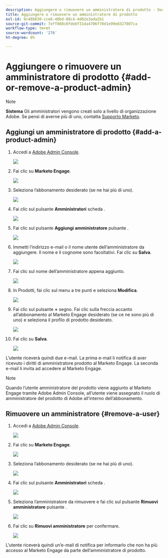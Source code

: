 ```yaml
---
description: Aggiungere o rimuovere un amministratore di prodotto - Documenti Marketo - Documentazione del prodotto
title: Aggiungere o rimuovere un amministratore di prodotto
exl-id: 9c48b830-cce6-48bd-88c4-4d02e3ada2b1
source-git-commit: 7eff888c0fdebf31da4706f70d1e99e8327807ca
workflow-type: tm+mt
source-wordcount: '276'
ht-degree: 0%

---
```


# Aggiungere o rimuovere un amministratore di prodotto {#add-or-remove-a-product-admin}

>[!NOTE]
>
>**Sistema** Gli amministratori vengono creati solo a livello di organizzazione Adobe. Se pensi di averne più di uno, contatta [Supporto Marketo](https://nation.marketo.com/t5/support/ct-p/Support).

## Aggiungi un amministratore di prodotto {#add-a-product-admin}

1. Accedi a [Adobe Admin Console](https://adminconsole.adobe.com/).

   ![](assets/add-or-remove-a-product-admin-1.png)

1. Fai clic su **Marketo Engage**.

   ![](assets/add-or-remove-a-product-admin-2.png)

1. Seleziona l’abbonamento desiderato (se ne hai più di uno).

   ![](assets/add-or-remove-a-product-admin-3.png)

1. Fai clic sul pulsante **Amministratori** scheda .

   ![](assets/add-or-remove-a-product-admin-4.png)

1. Fai clic sul pulsante **Aggiungi amministratore** pulsante .

   ![](assets/add-or-remove-a-product-admin-5.png)

1. Immetti l’indirizzo e-mail o il nome utente dell’amministratore da aggiungere. Il nome e il cognome sono facoltativi. Fai clic su **Salva**.

   ![](assets/add-or-remove-a-product-admin-6.png)

1. Fai clic sul nome dell’amministratore appena aggiunto.

   ![](assets/add-or-remove-a-product-admin-7.png)

1. In Prodotti, fai clic sul menu a tre punti e seleziona **Modifica**.

   ![](assets/add-or-remove-a-product-admin-8.png)

1. Fai clic sul pulsante **+** segno. Fai clic sulla freccia accanto all’abbonamento al Marketo Engage desiderato (se ce ne sono più di uno) e seleziona il profilo di prodotto desiderato.

   ![](assets/add-or-remove-a-product-admin-9.png)

1. Fai clic su **Salva**.

   ![](assets/add-or-remove-a-product-admin-10.png)

L’utente riceverà quindi due e-mail. La prima e-mail li notifica di aver ricevuto i diritti di amministratore prodotto al Marketo Engage. La seconda e-mail li invita ad accedere al Marketo Engage.

>[!NOTE]
>
>Quando l’utente amministratore del prodotto viene aggiunto al Marketo Engage tramite Adobe Admin Console, all’utente viene assegnato il ruolo di amministratore del prodotto di Adobe all’interno dell’abbonamento.

## Rimuovere un amministratore {#remove-a-user}

1. Accedi a [Adobe Admin Console](https://adminconsole.adobe.com/).

   ![](assets/add-or-remove-a-product-admin-11.png)

1. Fai clic su **Marketo Engage**.

   ![](assets/add-or-remove-a-product-admin-12.png)

1. Seleziona l’abbonamento desiderato (se ne hai più di uno).

   ![](assets/add-or-remove-a-product-admin-13.png)

1. Fai clic sul pulsante **Amministratori** scheda .

   ![](assets/add-or-remove-a-product-admin-14.png)

1. Seleziona l’amministratore da rimuovere e fai clic sul pulsante **Rimuovi amministratore** pulsante .

   ![](assets/add-or-remove-a-product-admin-15.png)

1. Fai clic su **Rimuovi amministratore** per confermare.

   ![](assets/add-or-remove-a-product-admin-16.png)

L’utente riceverà quindi un’e-mail di notifica per informarlo che non ha più accesso al Marketo Engage da parte dell’amministratore di prodotto.
